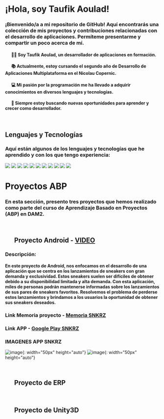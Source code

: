 # ¡Hola, soy Taufik Aoulad!

### ¡Bienvenido/a a mi repositorio de GitHub! Aquí encontrarás una colección de mis proyectos y contribuciones relacionadas con el desarrollo de aplicaciones. Permíteme presentarme y compartir un poco acerca de mí.

#### &nbsp;&nbsp;&nbsp;&nbsp;&nbsp; 👨‍💻 Soy Taufik Aoulad, un desarrollador de aplicaciones en formación. 
#### &nbsp;&nbsp;&nbsp;&nbsp;&nbsp; 📚 Actualmente, estoy cursando el segundo año de Desarrollo de Aplicaciones Multiplataforma en el Nicolau Copernic.
#### &nbsp;&nbsp;&nbsp;&nbsp;&nbsp; 💻 Mi pasión por la programación me ha llevado a adquirir conocimientos en diversos lenguajes y tecnologías.
#### &nbsp;&nbsp;&nbsp;&nbsp;&nbsp; 🌱 Siempre estoy buscando nuevas oportunidades para aprender y crecer como desarrollador.

<br>

## Lenguajes y Tecnologías
### Aquí están algunos de los lenguajes y tecnologías que he aprendido y con los que tengo experiencia:


<img src="https://img.shields.io/badge/Java-007396?style=flat-square&logo=java&logoColor=white"> <img src="https://img.shields.io/badge/Kotlin-0095D5?style=flat-square&logo=kotlin&logoColor=white"> <img src="https://img.shields.io/badge/Spring_Boot-6DB33F?style=flat-square&logo=spring-boot&logoColor=white"> <img src="https://img.shields.io/badge/XML-DF1F26?style=flat-square&logo=xml&logoColor=white"> <img src="https://img.shields.io/badge/HTML5-E34F26?style=flat-square&logo=html5&logoColor=white"> <img src="https://img.shields.io/badge/CSS-1572B6?style=flat-square&logo=css3&logoColor=white"> <img src="https://img.shields.io/badge/PHP-777BB4?style=flat-square&logo=php&logoColor=white"> <img src="https://img.shields.io/badge/C%23-239120?style=flat-square&logo=c-sharp&logoColor=white"> <img src="https://img.shields.io/badge/Git-F05032?style=flat-square&logo=git&logoColor=white"> <img src="https://img.shields.io/badge/Hibernate-59666C?style=flat-square&logo=hibernate&logoColor=white"> <img src="https://img.shields.io/badge/Android_Studio-3DDC84?style=flat-square&logo=android-studio&logoColor=white">

# Proyectos ABP

### En esta sección, presento tres proyectos que hemos realizado como parte del curso de Aprendizaje Basado en Proyectos (ABP) en DAM2.

<br>

  ## &nbsp;&nbsp;&nbsp;&nbsp;&nbsp; Proyecto Android - [VIDEO](https://drive.google.com/file/d/1t9QBiWveO6630mqWF77yWdkxZc87mPEX/view)
  
### Descripción:  
####  En este proyecto de Android, nos enfocamos en el desarrollo de una aplicación que se centra en los lanzamientos de sneakers con gran demanda y exclusividad. Estos sneakers suelen ser difíciles de obtener debido a su disponibilidad limitada y alta demanda. Con esta aplicación, miles de personas podrán mantenerse informadas sobre los lanzamientos de sus pares de sneakers favoritos. Resolvemos el problema de perderse estos lanzamientos y brindamos a los usuarios la oportunidad de obtener sus sneakers deseados.


### Link Memoria proyecto - [Memoria SNKRZ](https://docs.google.com/document/d/1p8up5W-enFxKP41iaiupS8-GkX5WdnZQmVymmr18QkY/edit#heading=h.z3g0ja82qn1e)

### Link APP - [Google Play SNKRZ](https://play.google.com/store/apps/details?id=cat.copernic.taufik.snkrz)

### IMAGENES APP SNKRZ
  
  ![image](https://github.com/taufikaoulad/taufikaoulad/assets/99873563/924d8234-3b0a-47bf-ab36-cd52cda6f06e){: width="50px" height="auto"} ![image](https://github.com/taufikaoulad/taufikaoulad/assets/99873563/9edee3b7-cd36-4a2c-baee-f17582057120){: width="50px" height="auto"}



<br>

  ## &nbsp;&nbsp;&nbsp;&nbsp;&nbsp; Proyecto de ERP
  
  <br>

  ## &nbsp;&nbsp;&nbsp;&nbsp;&nbsp; Proyecto de Unity3D


